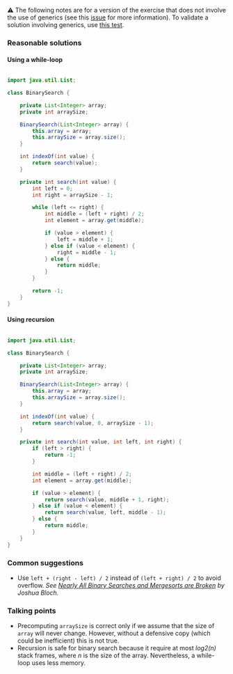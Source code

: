:warning: The following notes are for a version of the exercise that does not involve the use of generics (see this [issue](https://github.com/exercism/java/issues/1507) for more information). To validate a solution involving generics, use [this test](https://github.com/exercism/java/blob/65e2f240123b3357e310881bc5f2c29e92009343/exercises/binary-search/src/test/java/BinarySearchTest.java).

### Reasonable solutions

#### Using a while-loop
```java

import java.util.List;

class BinarySearch {

    private List<Integer> array;
    private int arraySize;

    BinarySearch(List<Integer> array) {
        this.array = array;
        this.arraySize = array.size();
    }

    int indexOf(int value) {
        return search(value);
    }

    private int search(int value) {
        int left = 0;
        int right = arraySize - 1;

        while (left <= right) {
            int middle = (left + right) / 2;
            int element = array.get(middle);

            if (value > element) {
                left = middle + 1;
            } else if (value < element) {
                right = middle - 1;
            } else {
                return middle;
            }
        }

        return -1;
    }
}
```

#### Using recursion
```java

import java.util.List;

class BinarySearch {

    private List<Integer> array;
    private int arraySize;

    BinarySearch(List<Integer> array) {
        this.array = array;
        this.arraySize = array.size();
    }

    int indexOf(int value) {
        return search(value, 0, arraySize - 1);
    }

    private int search(int value, int left, int right) {
        if (left > right) {
            return -1;
        }

        int middle = (left + right) / 2;
        int element = array.get(middle);

        if (value > element) {
            return search(value, middle + 1, right);
        } else if (value < element) {
            return search(value, left, middle - 1);
        } else {
            return middle;
        }
    }
}
```

### Common suggestions

- Use `left + (right - left) / 2` instead of `(left + right) / 2` to avoid overflow. _See [Nearly All Binary Searches and Mergesorts are Broken](https://ai.googleblog.com/2006/06/extra-extra-read-all-about-it-nearly.html) by Joshua Bloch._

### Talking points

- Precomputing `arraySize` is correct only if we assume that the size of `array` will never change. However, without a defensive copy (which could be inefficient) this is not true.
- Recursion is safe for binary search because it require at most _log2(n)_ stack frames, where _n_ is the size of the array. Nevertheless, a while-loop uses less memory.
